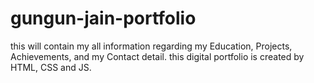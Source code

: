 # gungun-jain-portfolio
 this will contain my all information regarding my Education, Projects, Achievements, and my Contact detail. this digital portfolio is created by HTML, CSS and JS. 
